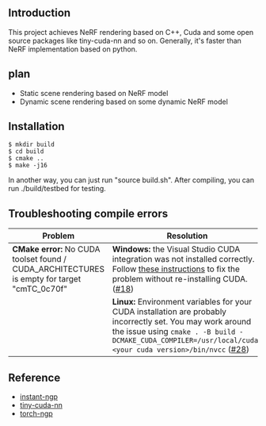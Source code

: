 ## Introduction
This project achieves NeRF rendering based on C++, Cuda and some open source packages like tiny-cuda-nn and so on. Generally, it's faster than NeRF implementation based on python.

## plan
- Static scene rendering based on NeRF model
- Dynamic scene rendering based on some dynamic NeRF model 

## Installation
```shell
$ mkdir build
$ cd build
$ cmake ..
$ make -j16
```
In another way, you can just run "source build.sh". After compiling, you can run ./build/testbed for testing.

## Troubleshooting compile errors

| Problem | Resolution |
|---------|------------|
| __CMake error:__ No CUDA toolset found / CUDA_ARCHITECTURES is empty for target "cmTC_0c70f" | __Windows:__ the Visual Studio CUDA integration was not installed correctly. Follow [these instructions](https://github.com/mitsuba-renderer/mitsuba2/issues/103#issuecomment-618378963) to fix the problem without re-installing CUDA. ([#18](https://github.com/NVlabs/instant-ngp/issues/18)) |
| | __Linux:__ Environment variables for your CUDA installation are probably incorrectly set. You may work around the issue using ```cmake . -B build -DCMAKE_CUDA_COMPILER=/usr/local/cuda-<your cuda version>/bin/nvcc``` ([#28](https://github.com/NVlabs/instant-ngp/issues/28)) |

## Reference
- [instant-ngp](https://github.com/NVlabs/instant-ngp)
- [tiny-cuda-nn](https://github.com/NVlabs/tiny-cuda-nn)
- [torch-ngp](https://github.com/ashawkey/torch-ngp)